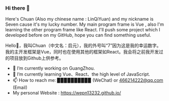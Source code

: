 ### Hi there 👋
Here's Chuan (Also my chinese name : LinQiYuan) and my nickname is Seven cause it's my lucky number. My main program frame is Vue , also I'm learning the other program frame like React. I'll push some project which I developed before on my GitHub, hope you can find something useful.

Hello👋，我叫Chuan（中文名：启元），我的外号叫“7”因为这是我的幸运数字。我的主开发框架是Vue，同时也在使用其他的框架如React。我会将之前我开发过的项目放到Github上供参考。

- 🔭 I’m currently working on GuangZhou.
- 🌱 I’m currently learning Vue、React、the high level of JavaScript.
- 📫 How to reach me: ▉▉▉▉▉▉▉▉▉▉ (WeChat) or 466214222@qq.com (Email)
-  My personal Website : https://wepn13232.github.io/
 
<!--
**wepn13232/wepn13232** is a ✨ _special_ ✨ repository because its `README.md` (this file) appears on your GitHub profile.

Here are some ideas to get you started:

- 🔭 I’m currently working on ...
- 🌱 I’m currently learning ...
- 👯 I’m looking to collaborate on ...
- 🤔 I’m looking for help with ...
- 💬 Ask me about ...
- 📫 How to reach me: ...
- 😄 Pronouns: ...
- ⚡ Fun fact: ...
-->
